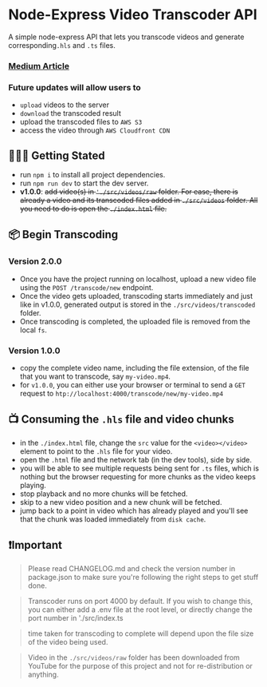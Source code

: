 # Node-Express Video Transcoder API

A simple node-express API that lets you transcode videos and generate corresponding`.hls` and `.ts` files.

### [Medium Article](https://medium.com/javascript-in-plain-english/building-a-simple-video-transcoding-service-with-node-and-ffmpeg-271b2e73d5e0)

### Future updates will allow users to

- `upload` videos to the server
- `download` the transcoded result
- upload the transcoded files to `AWS S3`
- access the video through `AWS Cloudfront CDN`

## 👨🏻‍💻 Getting Stated

- run `npm i` to install all project dependencies.
- run `npm run dev` to start the dev server.
- **v1.0.0**: ~~add video(s) in `'./src/videos/raw` folder. For ease, there is already a video and its transcoded files added in `./src/videos` folder. All you need to do is open the `./index.html` file.~~

## 📦 Begin Transcoding

### Version 2.0.0

- Once you have the project running on localhost, upload a new video file using the `POST /transcode/new` endpoint.
- Once the video gets uploaded, transcoding starts immediately and just like in v1.0.0, generated output is stored in the `./src/videos/transcoded` folder.
- Once transcoding is completed, the uploaded file is removed from the local `fs`.

### Version 1.0.0

- copy the complete video name, including the file extension, of the file that you want to transcode, say `my-video.mp4`.
- for `v1.0.0`, you can either use your browser or terminal to send a `GET` request to `htp://localhost:4000/transcode/new/my-video.mp4`

## 📺 Consuming the `.hls` file and video chunks

- in the `./index.html` file, change the `src` value for the `<video></video>` element to point to the `.hls` file for your video.
- open the `.html` file and the network tab (in the dev tools), side by side.
- you will be able to see multiple requests being sent for `.ts` files, which is nothing but the browser requesting for more chunks as the video keeps playing.
- stop playback and no more chunks will be fetched.
- skip to a new video position and a new chunk will be fetched.
- jump back to a point in video which has already played and you'll see that the chunk was loaded immediately from `disk cache`.

## ❗️Important

> Please read CHANGELOG.md and check the version number in package.json to make sure you're following the right steps to get stuff done.

> Transcoder runs on port 4000 by default. If you wish to change this, you can either add a .env file at the root level, or directly change the port number in './src/index.ts

> time taken for transcoding to complete will depend upon the file size of the video being used.

> Video in the `./src/videos/raw` folder has been downloaded from YouTube for the purpose of this project and not for re-distribution or anything.
